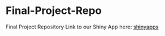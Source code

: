 # Final-Project-Repo
Final Project Repository
Link to our Shiny App here: [shinyapps](https://natalietassi.shinyapps.io/Final-Project-Repo/) 